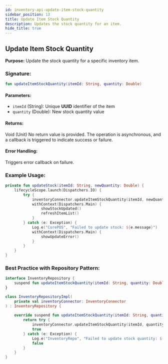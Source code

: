 ```yaml
---
id: inventory-api-update-item-stock-quantity
sidebar_position: 13
title: Update Item Stock Quantity
description: Updates the stock quantity for an item.
hide_title: true
---
```


## Update Item Stock Quantity

**Purpose:** Update the stock quantity for a specific inventory item.

### Signature:

```kotlin
fun updateItemStockQuantity(itemId: String, quantity: Double)
```

#### Parameters:
- `itemId` (String): Unique **UUID** identifier of the item
- `quantity` (Double): New stock quantity value

#### Returns:
Void (Unit) No return value is provided. The operation is asynchronous, and a callback is triggered to indicate success or failure.

#### Error Handling:
Triggers error callback on failure.

### Example Usage:
```kotlin
private fun updateStock(itemId: String, newQuantity: Double) {
    lifecycleScope.launch(Dispatchers.IO) {
        try {
            inventoryConnector.updateItemStockQuantity(itemId, newQuantity)
            withContext(Dispatchers.Main) {
                showStockUpdated()
                refreshItemList()
            }
        } catch (e: Exception) {
            Log.e("CorePOS", "Failed to update stock: ${e.message}")
            withContext(Dispatchers.Main) {
                showUpdateError()
            }
        }
    }
}
```

### Best Practice with Repository Pattern:
```kotlin
interface InventoryRepository {
    suspend fun updateItemStockQuantity(itemId: String, quantity: Double): Boolean
}

class InventoryRepositoryImpl(
    private val inventoryConnector: InventoryConnector
) : InventoryRepository {
    
    override suspend fun updateItemStockQuantity(itemId: String, quantity: Double): Boolean {
        return try {
            inventoryConnector.updateItemStockQuantity(itemId, quantity)
            true
        } catch (e: Exception) {
            Log.e("InventoryRepo", "Failed to update stock quantity: ${e.message}")
            false
        }
    }
}
```
